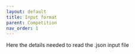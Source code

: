 ```yaml
---
layout: default
title: Input format
parent: Competition
nav_order: 1
---
```

Here the details needed to read the .json input file